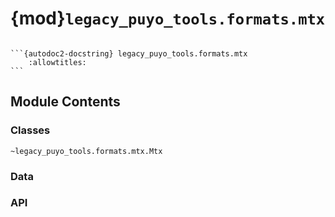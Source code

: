 # {mod}`legacy_puyo_tools.formats.mtx`

````{module} legacy_puyo_tools.formats.mtx

```{autodoc2-docstring} legacy_puyo_tools.formats.mtx
    :allowtitles:
```
````

## Module Contents

### Classes

```{autodoc2-summary}
~legacy_puyo_tools.formats.mtx.Mtx
```

### Data

### API

```{autodoc2-object} legacy_puyo_tools.formats.mtx.Mtx
```
